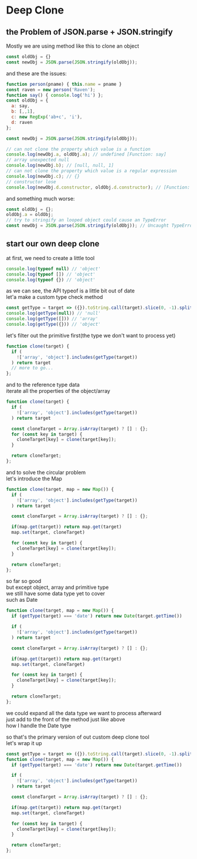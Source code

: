 # Deep Clone

## the Problem of JSON.parse + JSON.stringify
Mostly we are using method like this to clone an object
```js
const oldObj = {}
const newObj = JSON.parse(JSON.stringify(oldObj));
```
and these are the issues:  
```js
function person(pname) { this.name = pname }
const raven = new person('Raven');
function say() { console.log('hi') };
const oldObj = {
  a: say,
  b: [,,1],
  c: new RegExp('ab+c', 'i'),
  d: raven
};

const newObj = JSON.parse(JSON.stringify(oldObj));

// can not clone the property which value is a function
console.log(newObj.a, oldObj.a); // undefined [Function: say]
// array unexpected null
console.log(newObj.b); // [null, null, 1]
// can not clone the property which value is a regular expression
console.log(newObj.c); // {}
// constructor lose
console.log(newObj.d.constructor, oldObj.d.constructor); // [Function: Object] [Function: person]
```
and something much worse:
```js
const oldObj = {};
oldObj.a = oldObj;
// try to stringify an looped object could cause an TypeError
const newObj = JSON.parse(JSON.stringify(oldObj)); // Uncaught TypeError: Converting circular structure to JSON
```

## start our own deep clone
at first, we need to create a little tool
```js
console.log(typeof null) // 'object'
console.log(typeof []) // 'object'
console.log(typeof {}) // 'object'
```
as we can see, the API typeof is a little bit out of date  
let'a make a custom type check method
```js
const getType = target => ({}).toString.call(target).slice(0, -1).split(' ')[1].toLowerCase()
console.log(getType(null)) // 'null'
console.log(getType([])) // 'array'
console.log(getType({})) // 'object'
```
let's filter out the primitive first(the type we don't want to process yet)
```js
function clone(target) {
  if (
    !['array', 'object'].includes(getType(target))
  ) return target
  // more to go...
};
```
and to the reference type data  
iterate all the properties of the object/array
```js
function clone(target) {
  if (
    !['array', 'object'].includes(getType(target))
  ) return target

  const cloneTarget = Array.isArray(target) ? [] : {};
  for (const key in target) {
    cloneTarget[key] = clone(target[key]);
  }

  return cloneTarget;
};
```
and to solve the circular problem  
let's introduce the Map
```js
function clone(target, map = new Map()) {
  if (
    !['array', 'object'].includes(getType(target))
  ) return target

  const cloneTarget = Array.isArray(target) ? [] : {};

  if(map.get(target)) return map.get(target)
  map.set(target, cloneTarget)

  for (const key in target) {
    cloneTarget[key] = clone(target[key]);
  }

  return cloneTarget;
};
```
so far so good  
but except object, array and primitive type  
we still have some data type yet to cover  
such as Date
```js
function clone(target, map = new Map()) {
  if (getType(target) === 'date') return new Date(target.getTime())

  if (
    !['array', 'object'].includes(getType(target))
  ) return target

  const cloneTarget = Array.isArray(target) ? [] : {};

  if(map.get(target)) return map.get(target)
  map.set(target, cloneTarget)

  for (const key in target) {
    cloneTarget[key] = clone(target[key]);
  }

  return cloneTarget;
};
```
we could expand all the data type we want to process afterward  
just add to the front of the method just like above  
how I handle the Date type   

so that's the primary version of out custom deep clone tool  
let's wrap it up
```js
const getType = target => ({}).toString.call(target).slice(0, -1).split(' ')[1].toLowerCase()
function clone(target, map = new Map()) {
  if (getType(target) === 'date') return new Date(target.getTime())

  if (
    !['array', 'object'].includes(getType(target))
  ) return target

  const cloneTarget = Array.isArray(target) ? [] : {};

  if(map.get(target)) return map.get(target)
  map.set(target, cloneTarget)

  for (const key in target) {
    cloneTarget[key] = clone(target[key]);
  }

  return cloneTarget;
};
```